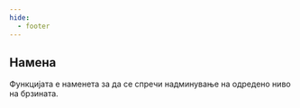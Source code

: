 ```yaml
---
hide:
  - footer
---
```


## Намена

Функцијата е наменета за да се спречи надминување на одредено ниво на брзината.
